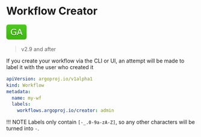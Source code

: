 # Workflow Creator

![GA](assets/ga.svg)

> v2.9 and after

If you create your workflow via the CLI or UI, an attempt will be made to label it with the user who created it 

```yaml
apiVersion: argoproj.io/v1alpha1
kind: Workflow
metadata:
  name: my-wf
  labels:
    workflows.argoproj.io/creator: admin
``` 

!!! NOTE
    Labels only contain `[-_.0-9a-zA-Z]`, so any other characters will be turned into `-`.
    